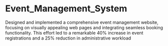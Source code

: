 # Event_Management_System
Designed and implemented a comprehensive event management website, focusing on visually appealing web pages and integrating seamless booking functionality. This effort led to a remarkable 40% increase in event registrations and a 25% reduction in administrative workload

